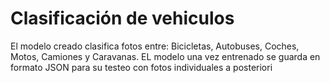 # Clasificación de vehiculos
El modelo creado clasifica fotos entre:
Bicicletas, 
Autobuses, 
Coches,
Motos,
Camiones y 
Caravanas. EL modelo una vez entrenado se guarda en formato JSON para su testeo con fotos individuales a posteriori 
